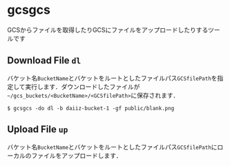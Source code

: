 # gcsgcs
GCSからファイルを取得したりGCSにファイルをアップロードしたりするツールです

## Download File `dl`
バケット名`BucketName`とバケットをルートとしたファイルパス`GCSfilePath`を指定して実行します．ダウンロードしたファイルが`~/gcs_buckets/<BucketName>/<GCSfilePath>`に保存されます．
```
$ gcsgcs -do dl -b daiiz-bucket-1 -gf public/blank.png
```

## Upload File `up`
バケット名`BucketName`とバケットをルートとしたファイルパス`GCSfilePath`にローカルのファイルをアップロードします．
